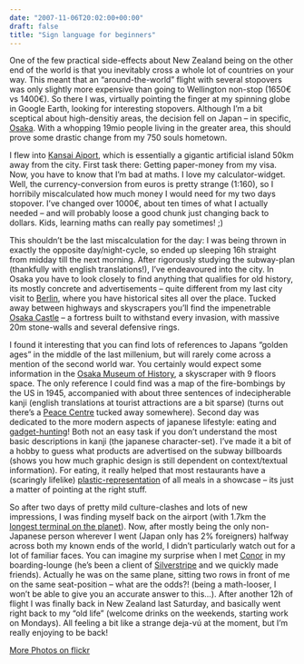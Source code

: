 ```yaml
---
date: "2007-11-06T20:02:00+00:00"
draft: false
title: "Sign language for beginners"
---
```

One of the few practical side-effects about New Zealand being on
the other end of the world is that you inevitably cross a whole lot
of countries on your way. This meant that an “around-the-world”
flight with several stopovers was only slightly more expensive than
going to Wellington non-stop (1650€ vs 1400€). So there I was,
virtually pointing the finger at my spinning globe in Google Earth,
looking for interesting stopovers. Although I’m a bit sceptical
about high-densitiy areas, the decision fell on Japan – in
specific, [Osaka](http://en.wikipedia.org/wiki/Osaka). With a
whopping 19mio people living in the greater area, this should prove
some drastic change from my 750 souls hometown.

I flew into
[Kansai Aiport](http://en.wikipedia.org/wiki/Image:Kix_aerial_photo.jpg),
which is essentially a gigantic artificial island 50km away from
the city. First task there: Getting paper-money from my visa. Now,
you have to know that I’m bad at maths. I love my
calculator-widget. Well, the currency-conversion from euros is
pretty strange (1:160), so I horribily miscalculated how much money
I would need for my two days stopover. I’ve changed over 1000€,
about ten times of what I actually needed – and will probably loose
a good chunk just changing back to dollars. Kids, learning maths
can really pay sometimes! ;)

This shouldn’t be the last miscalculation for the day: I was being
thrown in exactly the opposite day/night-cycle, so ended up
sleeping 16h straight from midday till the next morning. After
rigorously studying the subway-plan (thankfully with english
translations!), I’ve endeavoured into the city. In Osaka you have
to look closely to find anything that qualifies for old history,
its mostly concrete and advertisements – quite different from my
last city visit to
[Berlin](http://www.flickr.com/photos/chillu/sets/72157602470458608/),
where you have historical sites all over the place. Tucked away
between highways and skyscrapers you’ll find the impenetrable
[Osaka Castle](http://www.flickr.com/photos/chillu/1899634085/) – a
fortress built to withstand every invasion, with massive 20m
stone-walls and several defensive rings.

I found it interesting that you can find lots of references to
Japans “golden ages” in the middle of the last millenium, but will
rarely come across a mention of the second world war. You certainly
would expect some information in the
[Osaka Museum of History](http://www.mus-his.city.osaka.jp/english_iso-8859-1/index.html),
a skyscraper with 9 floors space. The only reference I could find
was a map of the fire-bombings by the US in 1945, accompanied with
about three sentences of indecipherable kanji (english translations
at tourist attractions are a bit sparse) (turns out there’s a
[Peace Centre](http://en.wikipedia.org/wiki/Osaka_International_Peace_Center_%28Peace_Osaka%29)
tucked away somewhere). Second day was dedicated to the more modern
aspects of japanese lifestyle: eating and
[gadget-hunting](http://www.flickr.com/photos/chillu/1899663893/)!
Both not an easy task if you don’t understand the most basic
descriptions in kanji (the japanese character-set). I’ve made it a
bit of a hobby to guess what products are advertised on the subway
billboards (shows you how much graphic design is still dependent on
context/textual information). For eating, it really helped that
most restaurants have a (scaringly lifelike)
[plastic-representation](http://www.flickr.com/photos/chillu/1900498788/)
of all meals in a showcase – its just a matter of pointing at the
right stuff.

So after two days of pretty mild culture-clashes and lots of new
impressions, I was finding myself back on the airport (with 1.7km
the
[longest terminal on the planet](http://en.wikipedia.org/wiki/Kansai_Airport)).
Now, after mostly being the only non-Japanese person wherever I
went (Japan only has 2% foreigners) halfway across both my known
ends of the world, I didn’t particularly watch out for a lot of
familiar faces. You can imagine my surprise when I met
[Conor](http://www.inform.co.nz) in my boarding-lounge (he’s been a
client of [Silverstripe](http://www.silverstripe.com) and we
quickly made friends). Actually he was on the same plane, sitting
two rows in front of me on the same seat-position – what are the
odds?! (being a math-looser, I won’t be able to give you an
accurate answer to this…). After another 12h of flight I was
finally back in New Zealand last Saturday, and basically went right
back to my “old life” (welcome drinks on the weekends, starting
work on Mondays). All feeling a bit like a strange deja-vú at the
moment, but I’m really enjoying to be back!

[More Photos on flickr](http://www.flickr.com/photos/chillu/sets/72157602977393432/)



